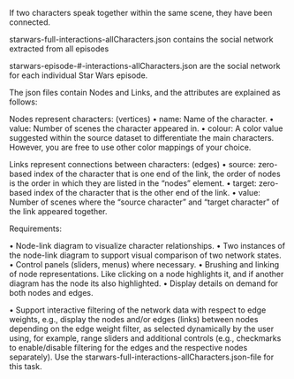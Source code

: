 If two characters speak together within the same scene, they have been connected. 

starwars-full-interactions-allCharacters.json contains the social network extracted from all episodes

starwars-episode-#-interactions-allCharacters.json are the social network for each individual Star Wars episode.

The json files contain Nodes and Links, and the attributes are explained as follows: 

Nodes represent characters: (vertices)
• name: Name of the character. 
• value: Number of scenes the character appeared in. 
• colour: A color value suggested within the source dataset to differentiate the main characters. However, you are free to use other color mappings of your choice. 


Links represent connections between characters: (edges)
• source: zero-based index of the character that is one end of the link, the order of nodes is the order in which they are listed in the “nodes” element. 
• target: zero-based index of the character that is the other end of the link. 
• value: Number of scenes where the “source character” and “target character” of the link appeared together.


Requirements:

• Node-link diagram to visualize character relationships.
• Two instances of the node-link diagram to support visual comparison of two network states.
• Control panels (sliders, menus) where necessary.
• Brushing and linking of node representations. Like clicking on a node highlights it, and if another diagram has the node its also highlighted.
• Display details on demand for both nodes and edges.

• Support interactive filtering of the network data with respect to edge weights, e.g., 
display the nodes and/or edges (links) between nodes depending on the edge weight filter, 
as selected dynamically by the user using, for example, range sliders and additional controls 
(e.g., checkmarks to enable/disable filtering for the edges and the respective nodes separately). 
Use the starwars-full-interactions-allCharacters.json-file for this task.